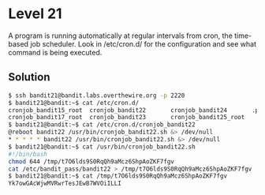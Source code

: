 # Level 21

A program is running automatically at regular intervals from cron, the time-based job scheduler. Look in /etc/cron.d/ for the configuration and see what command is being executed.

## Solution

```bash
$ ssh bandit21@bandit.labs.overthewire.org -p 2220
$ bandit21@bandit:~$ cat /etc/cron.d/
cronjob_bandit15_root  cronjob_bandit22       cronjob_bandit24       .placeholder
cronjob_bandit17_root  cronjob_bandit23       cronjob_bandit25_root
$ bandit21@bandit:~$ cat /etc/cron.d/cronjob_bandit22
@reboot bandit22 /usr/bin/cronjob_bandit22.sh &> /dev/null
* * * * * bandit22 /usr/bin/cronjob_bandit22.sh &> /dev/null
$ bandit21@bandit:~$ cat /usr/bin/cronjob_bandit22.sh
#!/bin/bash
chmod 644 /tmp/t7O6lds9S0RqQh9aMcz6ShpAoZKF7fgv
cat /etc/bandit_pass/bandit22 > /tmp/t7O6lds9S0RqQh9aMcz6ShpAoZKF7fgv
$ bandit21@bandit:~$ cat /tmp/t7O6lds9S0RqQh9aMcz6ShpAoZKF7fgv
Yk7owGAcWjwMVRwrTesJEwB7WVOiILLI

```
